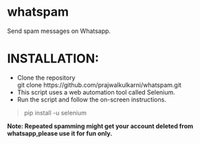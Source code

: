 # whatspam

Send spam messages on Whatsapp.

# INSTALLATION:
<ul>
  <li>Clone the repository <br>
    git clone https://github.com/prajwalkulkarni/whatspam.git </li>
  
   <li>This script uses a web automation tool called Selenium.
    </li>
  
  
  
   <li>Run the script and follow the on-screen instructions.</li>
  </ul>
 
 >pip install -u selenium
   
   <b> Note: Repeated spamming might get your account deleted from whatsapp,please use it for fun only.</b>
   
    
